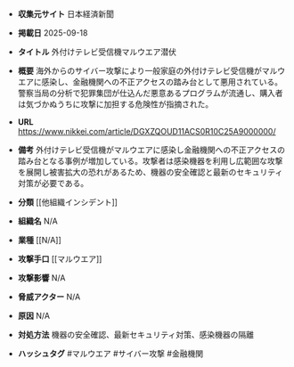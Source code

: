 - **収集元サイト**
日本経済新聞

- **掲載日**
2025-09-18

- **タイトル**
外付けテレビ受信機マルウエア潜伏

- **概要**
海外からのサイバー攻撃により一般家庭の外付けテレビ受信機がマルウエアに感染し、金融機関への不正アクセスの踏み台として悪用されている。警察当局の分析で犯罪集団が仕込んだ悪意あるプログラムが流通し、購入者は気づかぬうちに攻撃に加担する危険性が指摘された。

- **URL**
https://www.nikkei.com/article/DGXZQOUD11ACS0R10C25A9000000/

- **備考**
外付けテレビ受信機がマルウエアに感染し金融機関への不正アクセスの踏み台となる事例が増加している。攻撃者は感染機器を利用し広範囲な攻撃を展開し被害拡大の恐れがあるため、機器の安全確認と最新のセキュリティ対策が必要である。

- **分類**
[[他組織インシデント]]

- **組織名**
N/A

- **業種**
[[N/A]]

- **攻撃手口**
[[マルウエア]]

- **攻撃影響**
N/A

- **脅威アクター**
N/A

- **原因**
N/A

- **対処方法**
機器の安全確認、最新セキュリティ対策、感染機器の隔離

- **ハッシュタグ**
#マルウエア #サイバー攻撃 #金融機関
